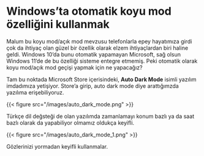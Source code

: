 # Windows’ta otomatik koyu mod özelliğini kullanmak


Malum bu koyu mod/açık mod mevzusu telefonlarla epey hayatımıza girdi çok da ihtiyaç olan güzel bir özellik olarak elzem ihtiyaçlardan biri haline geldi.
Windows 10’da bunu otomatik yapamayan Microsoft, sağ olsun Windows 11’de de bu özelliği sisteme entegre etmemiş.
Peki otomatik olarak koyu mod/açık mod geçişi yapmak için ne yapacağız?

Tam bu noktada Microsoft Store içerisindeki, **Auto Dark Mode** isimli yazılım imdadımıza yetişiyor.
Store’a girip, auto dark mode diye arattığımzda yazılıma erişebiliyoruz.

{{< figure src="/images/auto_dark_mode.png" >}}

Türkçe dil değsteği de olan yazılımda zamanlamayı konum bazlı ya da saat bazlı olarak da yapabiliyor olmamız oldukça keyifli.


{{< figure src="/images/auto_dark_mode_1.png" >}}

Gözlerinizi yormadan keyifli kullanmalar.


